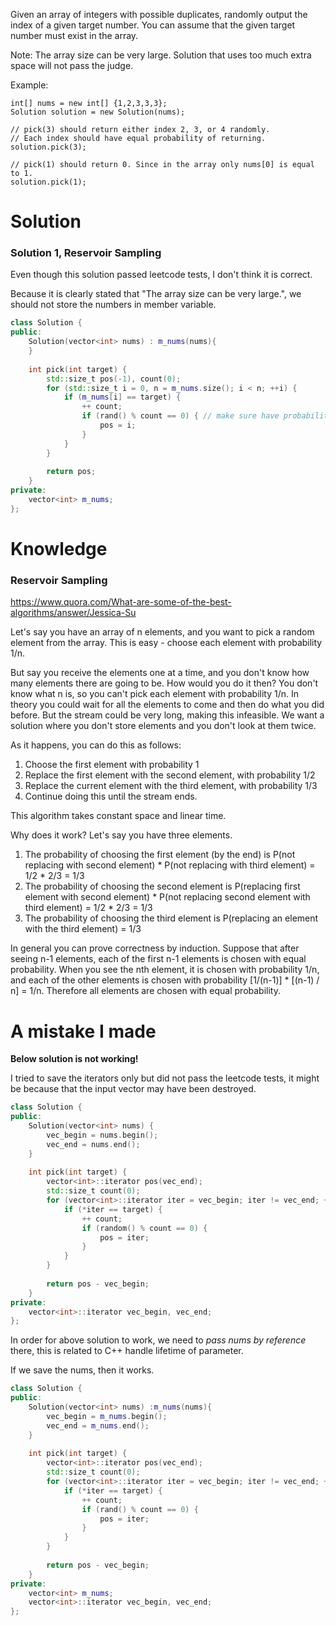 Given an array of integers with possible duplicates, randomly output the index of a given target number. You can assume that the given target number must exist in the array.

Note:
The array size can be very large. Solution that uses too much extra space will not pass the judge.

Example:

```
int[] nums = new int[] {1,2,3,3,3};
Solution solution = new Solution(nums);

// pick(3) should return either index 2, 3, or 4 randomly. 
// Each index should have equal probability of returning.
solution.pick(3);

// pick(1) should return 0. Since in the array only nums[0] is equal to 1.
solution.pick(1);
```

# Solution

### Solution 1, Reservoir Sampling

Even though this solution passed leetcode tests, I don't think it is correct.

Because it is clearly stated that "The array size can be very large.", we should not store the numbers in member variable.

```cpp
class Solution {
public:
    Solution(vector<int> nums) : m_nums(nums){
    }
    
    int pick(int target) {
        std::size_t pos(-1), count(0);
        for (std::size_t i = 0, n = m_nums.size(); i < n; ++i) {
            if (m_nums[i] == target) {
                ++ count;
                if (rand() % count == 0) { // make sure have probability 1/count to replace the previous index
                    pos = i;
                }
            }
        }
        
        return pos;
    }
private:
    vector<int> m_nums;
};
```


# Knowledge

### Reservoir Sampling

https://www.quora.com/What-are-some-of-the-best-algorithms/answer/Jessica-Su

Let's say you have an array of n elements, and you want to pick a random element from the array.  This is easy - choose each element with probability 1/n.

But say you receive the elements one at a time, and you don't know how many elements there are going to be.  How would you do it then?  You don't know what n is, so you can't pick each element with probability 1/n.  In theory you could wait for all the elements to come and then do what you did before.  But the stream could be very long, making this infeasible.  We want a solution where you don't store elements and you don't look at them twice.

As it happens, you can do this as follows:

1. Choose the first element with probability 1  
2. Replace the first element with the second element, with probability 1/2  
3. Replace the current element with the third element, with probability 1/3  
4. Continue doing this until the stream ends.  

This algorithm takes constant space and linear time.

Why does it work?  Let's say you have three elements.

1. The probability of choosing the first element (by the end) is P(not replacing with second element) * P(not replacing with third element) = 1/2 * 2/3 = 1/3  
2. The probability of choosing the second element is P(replacing first element with second element) * P(not replacing second element with third element) = 1/2 * 2/3 = 1/3  
3. The probability of choosing the third element is P(replacing an element with the third element) = 1/3  

In general you can prove correctness by induction.  Suppose that after seeing n-1 elements, each of the first n-1 elements is chosen with equal probability.  When you see the nth element, it is chosen with probability 1/n, and each of the other elements is chosen with probability [1/(n-1)] * [(n-1) / n] = 1/n.  Therefore all elements are chosen with equal probability.



# A mistake I made

__Below solution is not working!__

I tried to save the iterators only but did not pass the leetcode tests, it might be because that the input vector may have been destroyed.

```cpp
class Solution {
public:
    Solution(vector<int> nums) {
        vec_begin = nums.begin();
        vec_end = nums.end();
    }
    
    int pick(int target) {
        vector<int>::iterator pos(vec_end);
        std::size_t count(0);
        for (vector<int>::iterator iter = vec_begin; iter != vec_end; ++iter) {
            if (*iter == target) {
                ++ count;
                if (random() % count == 0) {
                    pos = iter;
                }
            }
        }
        
        return pos - vec_begin;
    }
private:
    vector<int>::iterator vec_begin, vec_end;
};
```

In order for above solution to work, we need to _pass nums by reference_ there, this is related to C++ handle lifetime of parameter.


If we save the nums, then it works.

```cpp
class Solution {
public:
    Solution(vector<int> nums) :m_nums(nums){
        vec_begin = m_nums.begin();
        vec_end = m_nums.end();
    }
    
    int pick(int target) {
        vector<int>::iterator pos(vec_end);
        std::size_t count(0);
        for (vector<int>::iterator iter = vec_begin; iter != vec_end; ++iter) {
            if (*iter == target) {
                ++ count;
                if (rand() % count == 0) {
                    pos = iter;
                }
            }
        }
        
        return pos - vec_begin;
    }
private:
    vector<int> m_nums;
    vector<int>::iterator vec_begin, vec_end;
};
```
